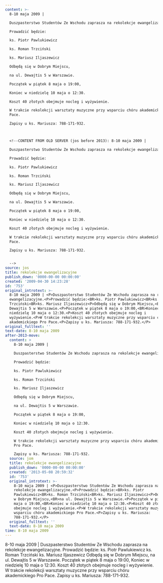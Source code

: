 ```yaml
---
content: >-
  8-10 maja 2009 | 

  Duszpasterstwo Studentów Ze Wschodu zaprasza na rekolekcje ewangelizacyjne.

  Prowadzić będzie:

  ks. Piotr Pawlukiewicz

  ks. Roman Trzciński

  ks. Mariusz Iljaszewicz

  Odbędą się w Dobrym Miejscu,

  na ul. Dewajtis 5 w Warszawie.

  Początek w piątek 8 maja o 19:00,

  Koniec w niedzielę 10 maja o 12:30.

  Koszt 40 złotych obejmuje nocleg i wyżywienie.

  W trakcie rekolekcji warsztaty muzyczne przy wsparciu chóru akademickiego Pro
  Pace.

  Zapisy u ks. Mariusza: 788-171-932.



  <!--CONTENT FROM OLD SERVER (jos before 2013): 8-10 maja 2009 | 

  Duszpasterstwo Studentów Ze Wschodu zaprasza na rekolekcje ewangelizacyjne.

  Prowadzić będzie:

  ks. Piotr Pawlukiewicz

  ks. Roman Trzciński

  ks. Mariusz Iljaszewicz

  Odbędą się w Dobrym Miejscu,

  na ul. Dewajtis 5 w Warszawie.

  Początek w piątek 8 maja o 19:00,

  Koniec w niedzielę 10 maja o 12:30.

  Koszt 40 złotych obejmuje nocleg i wyżywienie.

  W trakcie rekolekcji warsztaty muzyczne przy wsparciu chóru akademickiego Pro
  Pace.

  Zapisy u ks. Mariusza: 788-171-932.


  -->
source: jos
title: rekolekcje ewangelizacyjne
publish_down: '0000-00-00 00:00:00'
created: '2009-04-30 14:23:28'
id: '753'
original_introtext: >-
  8-10 maja 2009 | <P>Duszpasterstwo Studentów Ze Wschodu zaprasza na rekolekcje
  ewangelizacyjne.<P>Prowadzić będzie:<BR>ks. Piotr Pawlukiewicz<BR>ks. Roman
  Trzciński<BR>ks. Mariusz Iljaszewicz<P>Odbędą się w Dobrym Miejscu,<BR>na ul.
  Dewajtis 5 w Warszawie.<P>Początek w piątek 8 maja o 19:00,<BR>Koniec w
  niedzielę 10 maja o 12:30.<P>Koszt 40 złotych obejmuje nocleg i
  wyżywienie.<P>W trakcie rekolekcji warsztaty muzyczne przy wsparciu chóru
  akademickiego Pro Pace.<P>Zapisy u ks. Mariusza: 788-171-932.</P>
original_fulltext: ''
text-date: 8-10 maja 2009
after-2013-move:
  content: >
    8-10 maja 2009 | 

    Duszpasterstwo Studentów Ze Wschodu zaprasza na rekolekcje ewangelizacyjne.

    Prowadzić będzie:

    ks. Piotr Pawlukiewicz

    ks. Roman Trzciński

    ks. Mariusz Iljaszewicz

    Odbędą się w Dobrym Miejscu,

    na ul. Dewajtis 5 w Warszawie.

    Początek w piątek 8 maja o 19:00,

    Koniec w niedzielę 10 maja o 12:30.

    Koszt 40 złotych obejmuje nocleg i wyżywienie.

    W trakcie rekolekcji warsztaty muzyczne przy wsparciu chóru akademickiego
    Pro Pace.

    Zapisy u ks. Mariusza: 788-171-932.
  source: jom
  title: rekolekcje ewangelizacyjne
  publish_down: '0000-00-00 00:00:00'
  created: '2013-05-08 20:59:32'
  id: '753'
  original_introtext: >-
    8-10 maja 2009 | <P>Duszpasterstwo Studentów Ze Wschodu zaprasza na
    rekolekcje ewangelizacyjne.<P>Prowadzić będzie:<BR>ks. Piotr
    Pawlukiewicz<BR>ks. Roman Trzciński<BR>ks. Mariusz Iljaszewicz<P>Odbędą się
    w Dobrym Miejscu,<BR>na ul. Dewajtis 5 w Warszawie.<P>Początek w piątek 8
    maja o 19:00,<BR>Koniec w niedzielę 10 maja o 12:30.<P>Koszt 40 złotych
    obejmuje nocleg i wyżywienie.<P>W trakcie rekolekcji warsztaty muzyczne przy
    wsparciu chóru akademickiego Pro Pace.<P>Zapisy u ks. Mariusza:
    788-171-932.</P>
  original_fulltext: ''
  text-date: 8-10 maja 2009
time: 8-10 maja 2009
---
```

8-10 maja 2009 | 
Duszpasterstwo Studentów Ze Wschodu zaprasza na rekolekcje ewangelizacyjne.
Prowadzić będzie:
ks. Piotr Pawlukiewicz
ks. Roman Trzciński
ks. Mariusz Iljaszewicz
Odbędą się w Dobrym Miejscu,
na ul. Dewajtis 5 w Warszawie.
Początek w piątek 8 maja o 19:00,
Koniec w niedzielę 10 maja o 12:30.
Koszt 40 złotych obejmuje nocleg i wyżywienie.
W trakcie rekolekcji warsztaty muzyczne przy wsparciu chóru akademickiego Pro Pace.
Zapisy u ks. Mariusza: 788-171-932.


<!--CONTENT FROM OLD SERVER (jos before 2013): 8-10 maja 2009 | 
Duszpasterstwo Studentów Ze Wschodu zaprasza na rekolekcje ewangelizacyjne.
Prowadzić będzie:
ks. Piotr Pawlukiewicz
ks. Roman Trzciński
ks. Mariusz Iljaszewicz
Odbędą się w Dobrym Miejscu,
na ul. Dewajtis 5 w Warszawie.
Początek w piątek 8 maja o 19:00,
Koniec w niedzielę 10 maja o 12:30.
Koszt 40 złotych obejmuje nocleg i wyżywienie.
W trakcie rekolekcji warsztaty muzyczne przy wsparciu chóru akademickiego Pro Pace.
Zapisy u ks. Mariusza: 788-171-932.

-->

<!--{{json:{"created_date":"2009-04-30 14:23:28","publish_down":"0000-00-00 00:00:00","id":"753"}}}-->